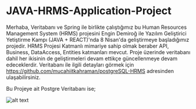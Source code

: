 # JAVA-HRMS-Application-Project

Merhaba, Veritabanı ve Spring ile birlikte çalıştığımız bu Human Resources Management System (HRMS) projesini Engin Demiroğ ile Yazılım Geliştirici Yetiştirme Kampı (JAVA + REACT)'nda 8 Nisan'da geliştirmeye başladığımız projedir.
HRMS Projesi Katmanlı mimariye sahip olmak beraber API, Business, DataAccess, Entities katmanları mevcut. Proje üzerinde veritabanı dahil her ikisinin de geliştirmeleri devam ettikçe güncellenmeye devam edeceklerdir.
Veritabanı ile ilgili detayları görmek için https://github.com/mucahiitkahraman/postgreSQL-HRMS adresinden ulaşabilirsiniz.

Bu Projeye ait Postgre Veritabanı ise;

![alt text](https://www.hizliresim.com/mlgwux3)
